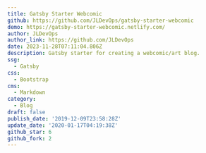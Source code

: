 ```yaml
---
title: Gatsby Starter Webcomic
github: https://github.com/JLDevOps/gatsby-starter-webcomic
demo: https://gatsby-starter-webcomic.netlify.com/
author: JLDevOps
author_link: https://github.com/JLDevOps
date: 2023-11-28T07:11:04.806Z
description: Gatsby starter for creating a webcomic/art blog.
ssg:
  - Gatsby
css:
  - Bootstrap
cms:
  - Markdown
category:
  - Blog
draft: false
publish_date: '2019-12-09T23:58:28Z'
update_date: '2020-01-17T04:19:38Z'
github_star: 6
github_fork: 2
---
```

